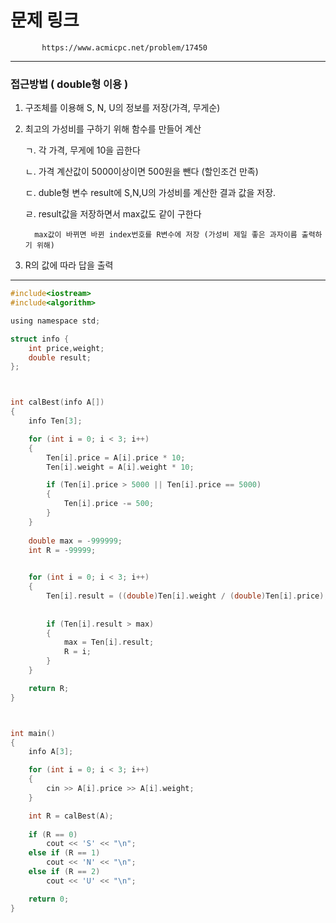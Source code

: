 # 문제 링크

           https://www.acmicpc.net/problem/17450
	   
------------------------------------------------------------------------------------------------------------------------------------


### 접근방법 ( double형 이용 )



1. 구조체를 이용해 S, N, U의 정보를 저장(가격, 무게순)

2. 최고의 가성비를 구하기 위해 함수를 만들어 계산

    ㄱ. 각 가격, 무게에 10을 곱한다
    
    ㄴ. 가격 계산값이 5000이상이면 500원을 뺀다 (할인조건 만족)
    
    ㄷ. duble형 변수 result에 S,N,U의 가성비를 계산한 결과 값을 저장.
    
    ㄹ. result값을 저장하면서 max값도 같이 구한다 
    
         max값이 바뀌면 바뀐 index번호를 R변수에 저장 (가성비 제일 좋은 과자이름 출력하기 위해)
	 
    
3. R의 값에 따라 답을 출력
    
------------------------------------------------------------------------------------------------------------------------------------  

```c
#include<iostream>
#include<algorithm>

using namespace std;

struct info {
	int price,weight;
	double result;
};



int calBest(info A[])
{
	info Ten[3];

	for (int i = 0; i < 3; i++)
	{
		Ten[i].price = A[i].price * 10;
		Ten[i].weight = A[i].weight * 10;

		if (Ten[i].price > 5000 || Ten[i].price == 5000)
		{
			Ten[i].price -= 500;
		}
	}
	
	double max = -999999;
	int R = -99999;
	

	for (int i = 0; i < 3; i++)
	{
		Ten[i].result = ((double)Ten[i].weight / (double)Ten[i].price);
		
		
		if (Ten[i].result > max) 
		{
			max = Ten[i].result;
			R = i;
		}
	}

	return R;
}



int main()
{
	info A[3];

	for (int i = 0; i < 3; i++)
	{
		cin >> A[i].price >> A[i].weight;
	}

	int R = calBest(A);
		
	if (R == 0)
		cout << 'S' << "\n";
	else if (R == 1)
		cout << 'N' << "\n";
	else if (R == 2)
		cout << 'U' << "\n";

	return 0;
}
```

